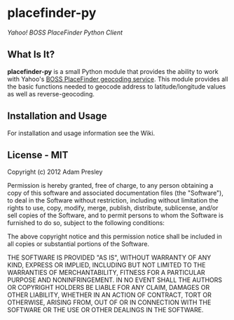 # placefinder-py
*Yahoo! BOSS PlaceFinder Python Client*

## What Is It?
**placefinder-py** is a small Python module that provides the ability to work
with Yahoo's [BOSS PlaceFinder geocoding service](http://developer.yahoo.com/boss/geo/).
This module provides all the basic functions needed to geocode address to latitude/longitude
values as well as reverse-geocoding.

## Installation and Usage
For installation and usage information see the Wiki.

## License - MIT
Copyright (c) 2012 Adam Presley

Permission is hereby granted, free of charge, to any person obtaining a copy of this software and associated documentation 
files (the "Software"), to deal in the Software without restriction, including without limitation the rights to use, copy, 
modify, merge, publish, distribute, sublicense, and/or sell copies of the Software, and to permit persons to whom the 
Software is furnished to do so, subject to the following conditions:

The above copyright notice and this permission notice shall be included in all copies or substantial portions of the Software.

THE SOFTWARE IS PROVIDED "AS IS", WITHOUT WARRANTY OF ANY KIND, EXPRESS OR IMPLIED, INCLUDING BUT NOT LIMITED TO THE WARRANTIES 
OF MERCHANTABILITY, FITNESS FOR A PARTICULAR PURPOSE AND NONINFRINGEMENT. IN NO EVENT SHALL THE AUTHORS OR COPYRIGHT HOLDERS 
BE LIABLE FOR ANY CLAIM, DAMAGES OR OTHER LIABILITY, WHETHER IN AN ACTION OF CONTRACT, TORT OR OTHERWISE, ARISING FROM, OUT OF 
OR IN CONNECTION WITH THE SOFTWARE OR THE USE OR OTHER DEALINGS IN THE SOFTWARE.